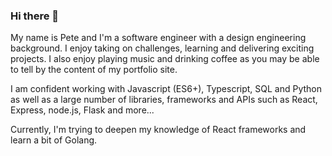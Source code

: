 ### Hi there 👋

My name is Pete and I'm a software engineer with a design engineering background. I enjoy taking on challenges, learning and delivering exciting projects. I also enjoy playing music and drinking coffee as you may be able to tell by the content of my portfolio site.

I am confident working with Javascript (ES6+), Typescript, SQL and Python as well as a large number of libraries, frameworks and APIs such as React, Express, node.js, Flask and more...

Currently, I'm trying to deepen my knowledge of React frameworks and learn a bit of Golang.

